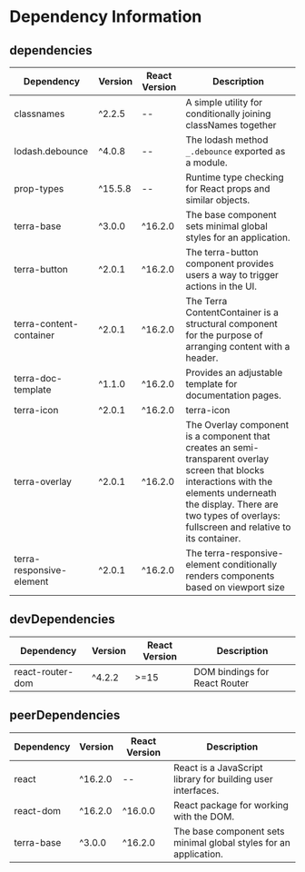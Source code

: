 # Dependency Information

## dependencies
| Dependency | Version | React Version | Description |
|-|-|-|-|
| classnames | ^2.2.5 | -- | A simple utility for conditionally joining classNames together |
| lodash.debounce | ^4.0.8 | -- | The lodash method `_.debounce` exported as a module. |
| prop-types | ^15.5.8 | -- | Runtime type checking for React props and similar objects. |
| terra-base | ^3.0.0 | ^16.2.0 | The base component sets minimal global styles for an application. |
| terra-button | ^2.0.1 | ^16.2.0 | The terra-button component provides users a way to trigger actions in the UI. |
| terra-content-container | ^2.0.1 | ^16.2.0 | The Terra ContentContainer is a structural component for the purpose of arranging content with a header. |
| terra-doc-template | ^1.1.0 | ^16.2.0 | Provides an adjustable template for documentation pages. |
| terra-icon | ^2.0.1 | ^16.2.0 | terra-icon |
| terra-overlay | ^2.0.1 | ^16.2.0 | The Overlay component is a component that creates an semi-transparent overlay screen that blocks interactions with the elements underneath the display. There are two types of overlays: fullscreen and relative to its container. |
| terra-responsive-element | ^2.0.1 | ^16.2.0 | The terra-responsive-element conditionally renders components based on viewport size |

## devDependencies
| Dependency | Version | React Version | Description |
|-|-|-|-|
| react-router-dom | ^4.2.2 | >=15 | DOM bindings for React Router |

## peerDependencies
| Dependency | Version | React Version | Description |
|-|-|-|-|
| react | ^16.2.0 | -- | React is a JavaScript library for building user interfaces. |
| react-dom | ^16.2.0 | ^16.0.0 | React package for working with the DOM. |
| terra-base | ^3.0.0 | ^16.2.0 | The base component sets minimal global styles for an application. |
